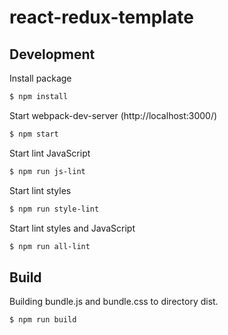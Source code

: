 # react-redux-template

## Development
Install package
```sh
$ npm install
```
Start webpack-dev-server (http://localhost:3000/)
```sh
$ npm start
```
Start lint JavaScript
```sh
$ npm run js-lint
```
Start lint styles
```sh
$ npm run style-lint
```
Start lint styles and JavaScript
```sh
$ npm run all-lint
```
## Build
Building  bundle.js and bundle.css to directory dist.
```sh
$ npm run build
```
